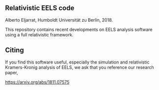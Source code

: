 Relativistic EELS code
----------------------
Alberto Eljarrat, Humboldt Universität zu Berlin, 2018.

This repository contains recent developments on EELS analysis software using a
full relativistic framework.

Citing
------
If you find this software useful, especially the simulation and relativistic
Kramers-Kronig analysis of EELS, we ask that you reference our research paper,

https://arxiv.org/abs/1811.07575
